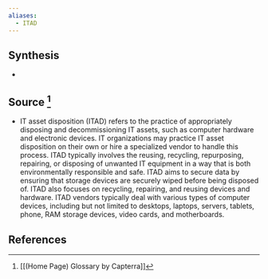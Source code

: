 ```yaml
---
aliases:
  - ITAD
---
```

## Synthesis
- 
## Source [^1]
- IT asset disposition (ITAD) refers to the practice of appropriately disposing and decommissioning IT assets, such as computer hardware and electronic devices. IT organizations may practice IT asset disposition on their own or hire a specialized vendor to handle this process. ITAD typically involves the reusing, recycling, repurposing, repairing, or disposing of unwanted IT equipment in a way that is both environmentally responsible and safe. ITAD aims to secure data by ensuring that storage devices are securely wiped before being disposed of. ITAD also focuses on recycling, repairing, and reusing devices and hardware. ITAD vendors typically deal with various types of computer devices, including but not limited to desktops, laptops, servers, tablets, phone, RAM storage devices, video cards, and motherboards.
## References

[^1]: [[(Home Page) Glossary by Capterra]]